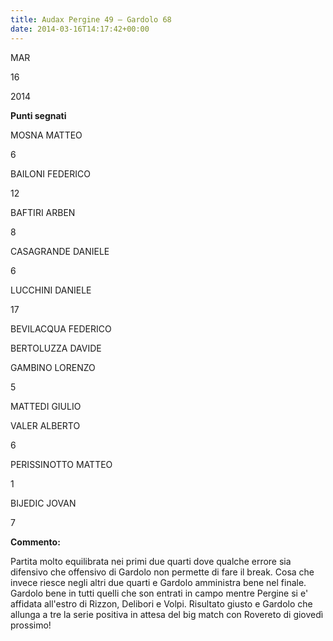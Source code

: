 ```yaml
---
title: Audax Pergine 49 – Gardolo 68
date: 2014-03-16T14:17:42+00:00
---
```

MAR

16

2014

**Punti segnati**

MOSNA MATTEO

6

BAILONI FEDERICO

12

BAFTIRI ARBEN

8

CASAGRANDE DANIELE

6

LUCCHINI DANIELE

17

BEVILACQUA FEDERICO

BERTOLUZZA DAVIDE

GAMBINO LORENZO

5

MATTEDI GIULIO

VALER ALBERTO

6

PERISSINOTTO MATTEO

1

BIJEDIC JOVAN

7

**Commento:**

Partita molto equilibrata nei primi due quarti dove qualche errore sia difensivo che offensivo di Gardolo non permette di fare il break. Cosa che invece riesce negli altri due quarti e Gardolo amministra bene nel finale. Gardolo bene in tutti quelli che son entrati in campo mentre Pergine si e' affidata all'estro di Rizzon, Delibori e Volpi. Risultato giusto e Gardolo che allunga a tre la serie positiva in attesa del big match con Rovereto di giovedì prossimo!